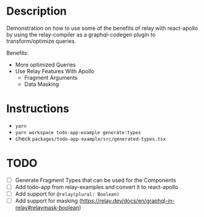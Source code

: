 # Description

Demonstration on how to use some of the benefits of relay with react-apollo by using the relay-compiler as a graphql-codegen plugin to transform/optimize queries.

Benefits:

- More optimized Queries
- Use Relay Features With Apollo
  - Fragment Arguments
  - Data Masking

# Instructions

- `yarn`
- `yarn workspace todo-app-example generate:types`
- check `packages/todo-app-example/src/generated-types.tsx`

# TODO

- [ ] Generate Fragment Types that can be used for the Components
- [ ] Add todo-app from relay-examples and convert it to react-apollo
- [ ] Add support for `@relay(plural: Boolean)`
- [ ] Add support for masking (https://relay.dev/docs/en/graphql-in-relay#relaymask-boolean)
